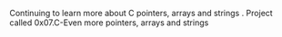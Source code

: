Continuing to learn more about C pointers, arrays and strings . Project called 0x07.C-Even more pointers, arrays and strings
